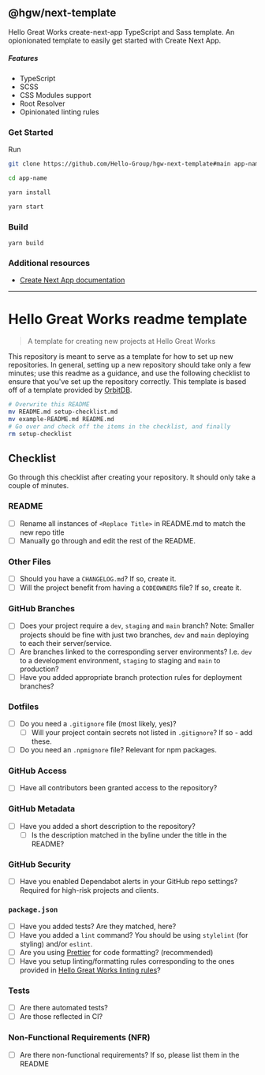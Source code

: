 ## @hgw/next-template

Hello Great Works create-next-app TypeScript and Sass template.
An opionionated template to easily get started with Create Next App.

##### Features

* TypeScript
* SCSS
* CSS Modules support
* Root Resolver
* Opinionated linting rules

### Get Started

Run

```sh
git clone https://github.com/Hello-Group/hgw-next-template#main app-name
```

```sh
cd app-name
```

```sh
yarn install
```

```sh
yarn start
```

### Build

```
yarn build
```

### Additional resources

* [Create Next App documentation](https://github.com/vercel/next.js/tree/canary/packages/create-next-app)


___


# Hello Great Works readme template

> A template for creating new projects at Hello Great Works

This repository is meant to serve as a template for how to set up new repositories. In general, setting up a new repository should take only a few minutes; use this readme as a guidance, and use the following checklist to ensure that you've set up the repository correctly. This template is based off of a template provided by [OrbitDB](https://github.com/orbitdb/repo-template).

```sh
# Overwrite this README
mv README.md setup-checklist.md
mv example-README.md README.md
# Go over and check off the items in the checklist, and finally
rm setup-checklist
```

## Checklist

Go through this checklist after creating your repository. It should only take a couple of minutes.

### README

- [ ] Rename all instances of `<Replace Title>` in README.md to match the new repo title
- [ ] Manually go through and edit the rest of the README.

### Other Files

- [ ] Should you have a `CHANGELOG.md`? If so, create it.
- [ ] Will the project benefit from having a `CODEOWNERS` file? If so, create it.

### GitHub Branches

- [ ] Does your project require a `dev`, `staging` and `main` branch?
  Note: Smaller projects should be fine with just two branches, `dev` and `main` deploying to each their server/service.
- [ ] Are branches linked to the corresponding server environments? I.e. `dev` to a development environment, `staging` to staging and `main` to production?
- [ ] Have you added appropriate branch protection rules for deployment branches? 

### Dotfiles

- [ ] Do you need a `.gitignore` file (most likely, yes)?
  - [ ] Will your project contain secrets not listed in `.gitignore`? If so - add these.
- [ ] Do you need an `.npmignore` file? Relevant for npm packages.

### GitHub Access

- [ ] Have all contributors been granted access to the repository?

### GitHub Metadata

- [ ] Have you added a short description to the repository?
  - [ ] Is the description matched in the byline under the title in the README?

### GitHub Security
- [ ] Have you enabled Dependabot alerts in your GitHub repo settings? Required for high-risk projects and clients.

### `package.json`

- [ ] Have you added tests? Are they matched, here?
- [ ] Have you added a `lint` command? You should be using `stylelint` (for styling) and/or `eslint`.
- [ ] Are you using [Prettier](https://prettier.io/) for code formatting? (recommended)
- [ ] Have you setup linting/formatting rules corresponding to the ones provided in [Hello Great Works linting rules](https://github.com/Hello-Group/knowledge-base/wiki/Linting-rules)?

### Tests

- [ ] Are there automated tests?
- [ ] Are those reflected in CI?

### Non-Functional Requirements (NFR)

- [ ] Are there non-functional requirements? If so, please list them in the README

